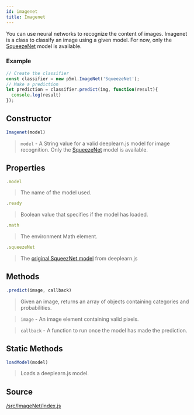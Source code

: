 ```yaml
---
id: imagenet
title: Imagenet
---
```


You can use neural networks to recognize the content of images. Imagenet is a class to classify an image using a given model. For now, only the [SqueezeNet](https://github.com/PAIR-code/deeplearnjs/tree/master/models/squeezenet) model is available.

### Example

```javascript
// Create the classifier
const classifier = new p5ml.ImageNet('SqueezeNet');
// Make a prediction
let prediction = classifier.predict(img, function(result){
  console.log(result) 
});
```

## Constructor
  ```javascript
  Imagenet(model)
  ```
  > `model` - A String value for a valid deeplearn.js model for image recognition. Only the [SqueezeNet](https://github.com/PAIR-code/deeplearnjs/tree/master/models/squeezenet) model is available.


## Properties

  ```javascript
  .model
  ```
  > The name of the model used.

  ```javascript
  .ready
  ```
  > Boolean value that specifies if the model has loaded.

  ```javascript
  .math
  ```
  > The environment Math element.

  ```javascript
  .squeezeNet
  ```
  > The [original SqueezNet model](https://github.com/PAIR-code/deeplearnjs/tree/master/models/squeezenet) from deeplearn.js 

## Methods

  ```javascript
  .predict(image, callback)
  ```
  > Given an image, returns an array of objects containing categories and probabilities.

  > `image` -  An image element containing valid pixels.

  > `callback` - A function to run once the model has made the prediction.

## Static Methods

  ```javascript
  loadModel(model)
  ```
  > Loads a deeplearn.js model.

## Source

[/src/ImageNet/index.js](https://github.com/cvalenzuela/p5-deeplearn-js/blob/master/src/ImageNet/index.js)
